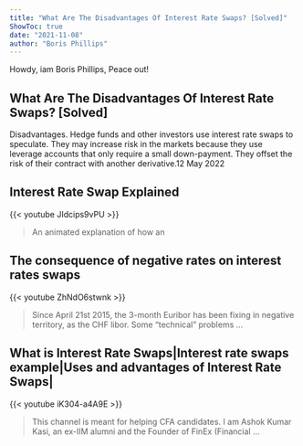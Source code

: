 ```yaml
---
title: "What Are The Disadvantages Of Interest Rate Swaps? [Solved]"
ShowToc: true 
date: "2021-11-08"
author: "Boris Phillips" 
---
```


Howdy, iam Boris Phillips, Peace out!
## What Are The Disadvantages Of Interest Rate Swaps? [Solved]
Disadvantages. Hedge funds and other investors use interest rate swaps to speculate. They may increase risk in the markets because they use leverage accounts that only require a small down-payment. They offset the risk of their contract with another derivative.12 May 2022

## Interest Rate Swap Explained
{{< youtube JIdcips9vPU >}}
>An animated explanation of how an 

## The consequence of negative rates on interest rates swaps
{{< youtube ZhNdO6stwnk >}}
>Since April 21st 2015, the 3-month Euribor has been fixing in negative territory, as the CHF libor. Some “technical” problems ...

## What is Interest Rate Swaps|Interest rate swaps example|Uses and advantages of Interest Rate Swaps|
{{< youtube iK304-a4A9E >}}
>This channel is meant for helping CFA candidates. I am Ashok Kumar Kasi, an ex-IIM alumni and the Founder of FinEx (Financial ...

